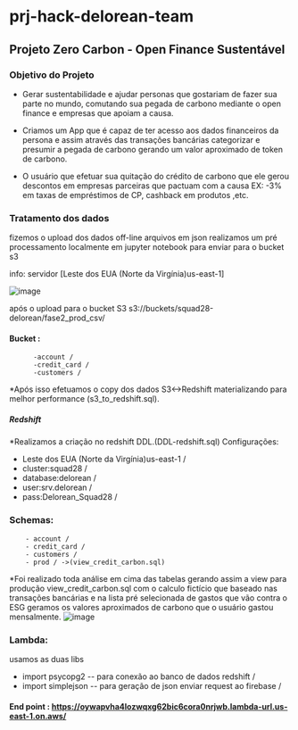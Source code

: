 # prj-hack-delorean-team
Projeto Zero Carbon - Open Finance Sustentável
--------
### Objetivo do Projeto
- Gerar sustentabilidade e ajudar personas que gostariam de fazer sua parte no mundo,
comutando sua pegada de carbono mediante o open finance e empresas que apoiam a causa.

- Criamos um App que é capaz de ter acesso aos dados financeiros da persona e assim através das transações bancárias
 categorizar e presumir a pegada de carbono gerando um valor aproximado de token de carbono.

- O usuário que efetuar sua quitação do crédito de carbono que ele gerou descontos em empresas parceiras que pactuam com a causa 
 EX: -3% em taxas de empréstimos de CP, cashback em produtos ,etc.





### Tratamento dos dados 

fizemos o upload dos dados off-line
arquivos em json realizamos um pré processamento localmente em jupyter notebook para enviar para o bucket s3

info: servidor [Leste dos EUA (Norte da Virgínia)us-east-1]

![image](https://user-images.githubusercontent.com/113641129/192148916-a289b0a3-e7f1-4a00-ae1b-a4964603b795.png)

após o upload para o bucket S3 s3://buckets/squad28-delorean/fase2_prod_csv/ 

#### Bucket : 
          -account /
          -credit_card /
          -customers /
          
          
*Após isso efetuamos o copy dos dados S3<->Redshift materializando para melhor performance (s3_to_redshift.sql).          
          
##### Redshift

*Realizamos a criação no redshift DDL.(DDL-redshift.sql)
Configurações:

 - Leste dos EUA (Norte da Virgínia)us-east-1 /
 - cluster:squad28 /
 - database:delorean /
 - user:srv.delorean /
 - pass:Delorean_Squad28 /

### Schemas:
        - account /
        - credit_card /
        - customers /
        - prod / ->(view_credit_carbon.sql) 


*Foi realizado toda análise em cima das tabelas gerando assim a view para produção view_credit_carbon.sql 
com o calculo fictício que baseado nas transações bancárias e na lista pré selecionada de gastos que vão contra o ESG
geramos os valores aproximados de carbono que o usuário gastou mensalmente.
![image](https://user-images.githubusercontent.com/113641129/192149714-a1c86f44-aab0-4c92-8c63-ca477e6a0ab4.png)


### Lambda:

 usamos as duas libs
 - import psycopg2 -- para conexão ao banco de dados redshift  /
 - import simplejson -- para geração de json enviar request ao firebase /

#### End point : https://oywapvha4lozwqxg62bic6cora0nrjwb.lambda-url.us-east-1.on.aws/

